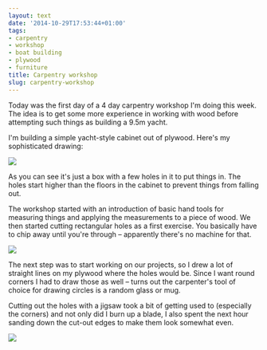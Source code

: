 ```yaml
---
layout: text
date: '2014-10-29T17:53:44+01:00'
tags:
- carpentry
- workshop
- boat building
- plywood
- furniture
title: Carpentry workshop
slug: carpentry-workshop
---
```

Today was the first day of a 4 day carpentry workshop I'm doing this week. The idea is to get some more experience in working with wood before attempting such things as building a 9.5m yacht.

I'm building a simple yacht-style cabinet out of plywood. Here's my sophisticated drawing:

![](https://31.media.tumblr.com/6da0b0e4458ec12c9ef5856504812d84/tumblr_inline_ne7tiyVtVB1qcydz0.jpg)

As you can see it's just a box with a few holes in it to put things in. The holes start higher than the floors in the cabinet to prevent things from falling out.

The workshop started with an introduction of basic hand tools for measuring things and applying the measurements to a piece of wood. We then started cutting rectangular holes as a first exercise. You basically have to chip away until you're through – apparently there's no machine for that.

![](https://31.media.tumblr.com/dd7e76113779ec5fa7d42530a871f557/tumblr_inline_ne68xpacvT1qcydz0.jpg)

The next step was to start working on our projects, so I drew a lot of straight lines on my plywood where the holes would be. Since I want round corners I had to draw those as well – turns out the carpenter's tool of choice for drawing circles is a random glass or mug.

Cutting out the holes with a jigsaw took a bit of getting used to (especially the corners) and not only did I burn up a blade, I also spent the next hour sanding down the cut-out edges to make them look somewhat even.

![](https://31.media.tumblr.com/f449580e2c1b34cc79937697083fc49f/tumblr_inline_ne68x9EaGo1qcydz0.jpg)
